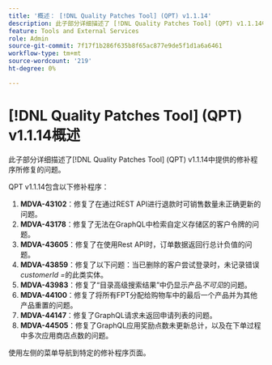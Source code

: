 ```yaml
---
title: '概述： [!DNL Quality Patches Tool] (QPT) v1.1.14'
description: 此子部分详细描述了 [!DNL Quality Patches Tool] (QPT) v1.1.14中提供的修补程序所修复的问题。
feature: Tools and External Services
role: Admin
source-git-commit: 7f17f1b286f635b8f65ac877e9de5f1d1a6a6461
workflow-type: tm+mt
source-wordcount: '219'
ht-degree: 0%

---
```


# [!DNL Quality Patches Tool] (QPT) v1.1.14概述

此子部分详细描述了[!DNL Quality Patches Tool] (QPT) v1.1.14中提供的修补程序所修复的问题。

QPT v1.1.14包含以下修补程序：

1. **MDVA-43102**：修复了在通过REST API进行退款时可销售数量未正确更新的问题。
1. **MDVA-43178**：修复了无法在GraphQL中检索自定义存储区的客户令牌的问题。
1. **MDVA-43605**：修复了在使用Rest API时，订单数据返回行总计负值的问题。
1. **MDVA-43859**：修复了以下问题：当已删除的客户尝试登录时，未记录错误&#x200B;*customerId =*&#x200B;的此类实体。
1. **MDVA-43983**：修复了“目录高级搜索结果”中仍显示产品&#x200B;*不可见*&#x200B;的问题。
1. **MDVA-44100**：修复了将所有FPT分配给购物车中的最后一个产品并为其他产品重置的问题。
1. **MDVA-44147**：修复了GraphQL请求未返回申请列表的问题。
1. **MDVA-44505**：修复了GraphQL应用奖励点数未更新总计，以及在下单过程中多次应用商店点数的问题。

使用左侧的菜单导航到特定的修补程序页面。
